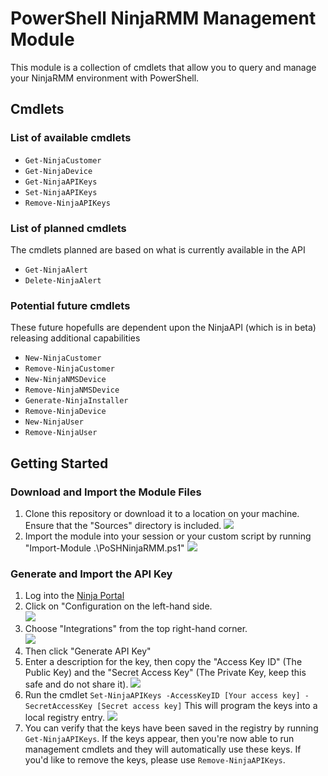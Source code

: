 # PowerShell NinjaRMM Management Module
This module is a collection of cmdlets that allow you to query and manage your NinjaRMM environment with PowerShell.

## Cmdlets
### List of available cmdlets
* `Get-NinjaCustomer`
* `Get-NinjaDevice`
* `Get-NinjaAPIKeys`
* `Set-NinjaAPIKeys`
* `Remove-NinjaAPIKeys`

### List of planned cmdlets
The cmdlets planned are based on what is currently available in the API
* `Get-NinjaAlert`
* `Delete-NinjaAlert`

### Potential future cmdlets
These future hopefulls are dependent upon the NinjaAPI (which is in beta) releasing additional capabilities
* `New-NinjaCustomer`
* `Remove-NinjaCustomer`
* `New-NinjaNMSDevice`
* `Remove-NinjaNMSDevice`
* `Generate-NinjaInstaller`
* `Remove-NinjaDevice`
* `New-NinjaUser`
* `Remove-NinjaUser`

## Getting Started
### Download and Import the Module Files
1. Clone this repository or download it to a location on your machine. Ensure that the "Sources" directory is included.
![](https://i.imgur.com/P9gcvmi.png)
1. Import the module into your session or your custom script by running "Import-Module .\PoSHNinjaRMM.ps1"
![](https://i.imgur.com/mx48YJx.png)

### Generate and Import the API Key
1. Log into the [Ninja Portal](https://login.ninjarmm.com)
1. Click on "Configuration on the left-hand side.                                                                        
![](https://i.imgur.com/MDs4LuV.png)
1. Choose "Integrations" from the top right-hand corner.                                                               
![](https://i.imgur.com/XDhouJm.png)
1. Then click "Generate API Key"
1. Enter a description for the key, then copy the "Access Key ID" (The Public Key) and the "Secret Access Key" (The Private Key, keep this safe and do not share it).
![](https://i.imgur.com/9itYe9D.png)
1. Run the cmdlet `Set-NinjaAPIKeys -AccessKeyID [Your access key] -SecretAccessKey [Secret access key]` This will program the keys into a local registry entry.
![](https://i.imgur.com/O1aO0hh.png)
1. You can verify that the keys have been saved in the registry by running `Get-NinjaAPIKeys`. If the keys appear, then you're now able to run management cmdlets and they will automatically use these keys. If you'd like to remove the keys, please use `Remove-NinjaAPIKeys`.

